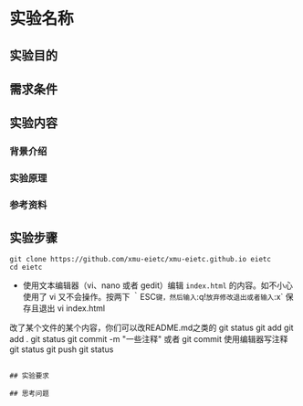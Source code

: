 # 实验名称

## 实验目的

## 需求条件

## 实验内容

### 背景介绍
### 实验原理
### 参考资料
## 实验步骤
```
git clone https://github.com/xmu-eietc/xmu-eietc.github.io eietc
cd eietc
```
* 使用文本编辑器（vi、nano 或者 gedit）编辑 `index.html` 的内容。如不小心使用了 vi 又不会操作。按两下 ｀ESC` 键，然后输入 `:q!` 放弃修改退出或者输入 `:x` 保存且退出
vi index.html

改了某个文件的某个内容，你们可以改README.md之类的
git status
git add
git add .
git status
git commit -m "一些注释"  或者 git commit 使用编辑器写注释
git status
git push
git status

```

## 实验要求

## 思考问题

